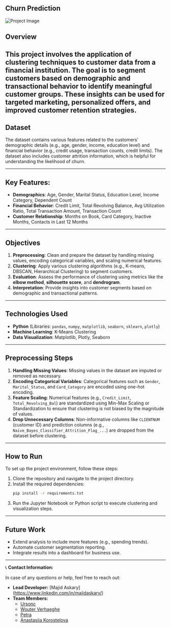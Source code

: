 ## Churn Prediction

![Project Image](master.jpg)

## Overview
This project involves the application of clustering techniques to customer data from a financial institution. The goal is to segment customers based on demographic and transactional behavior to identify meaningful customer groups. These insights can be used for targeted marketing, personalized offers, and improved customer retention strategies.
---

## Dataset

The dataset contains various features related to the customers' demographic details (e.g., age, gender, income, education level) and financial behavior (e.g., credit usage, transaction counts, credit limits). The dataset also includes customer attrition information, which is helpful for understanding the likelihood of churn.

---

## Key Features:
- **Demographics**: Age, Gender, Marital Status, Education Level, Income Category, Dependent Count
- **Financial Behavior**: Credit Limit, Total Revolving Balance, Avg Utilization Ratio, Total Transaction Amount, Transaction Count
- **Customer Relationship**: Months on Book, Card Category, Inactive Months, Contacts in Last 12 Months

---

## Objectives
1. **Preprocessing**: Clean and prepare the dataset by handling missing values, encoding categorical variables, and scaling numerical features.
2. **Clustering**: Apply various clustering algorithms (e.g., K-means, DBSCAN, Hierarchical Clustering) to segment customers.
3. **Evaluation**: Assess the performance of clustering using metrics like the **elbow method**, **silhouette score**, and **dendrogram**.
4. **Interpretation**: Provide insights into customer segments based on demographic and transactional patterns.

---

## Technologies Used
- **Python** (Libraries: `pandas`, `numpy`, `matplotlib`, `seaborn`, `sklearn`, `plotly`)
- **Machine Learning**: K-Means Clustering
- **Data Visualization**: Matplotlib, Plotly, Seaborn

---

## Preprocessing Steps

1. **Handling Missing Values**: Missing values in the dataset are imputed or removed as necessary.
2. **Encoding Categorical Variables**: Categorical features such as `Gender`, `Marital_Status`, and `Card_Category` are encoded using one-hot encoding.
3. **Feature Scaling**: Numerical features (e.g., `Credit_Limit`, `Total_Revolving_Bal`) are standardized using Min-Max Scaling or Standardization to ensure that clustering is not biased by the magnitude of values.
4. **Drop Unnecessary Columns**: Non-informative columns like `CLIENTNUM` (customer ID) and prediction columns (e.g., `Naive_Bayes_Classifier_Attrition_Flag_...`) are dropped from the dataset before clustering.

---

## How to Run

To set up the project environment, follow these steps:

1. Clone the repository and navigate to the project directory.
2. Install the required dependencies:
   ```bash
   pip install -r requirements.txt
   ```
3. Run the Jupyter Notebook or Python script to execute clustering and visualization steps.

---

## Future Work
- Extend analysis to include more features (e.g., spending trends).
- Automate customer segmentation reporting.
- Integrate results into a dashboard for business use.

---

📞 **Contact Information:**

In case of any questions or help, feel free to reach out:

- **Lead Developer:** [Majid Askary] (https://www.linkedin.com/in/majidaskary/)
- **Team Members:**
  - [Ursonc](https://www.linkedin.com/in/ursoncallens/)
  - [Wouter Verhaeghe](https://www.linkedin.com/in/wouterverhaeghe/)
  - [Petra]()
  - [Anastasiia Korostelova](https://www.linkedin.com/in/anastasiia-korostelova-136426329/)
